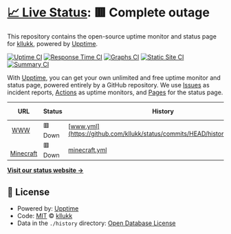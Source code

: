 # [📈 Live Status](https://status.ondrejaugusta.cz): <!--live status--> **🟥 Complete outage**

This repository contains the open-source uptime monitor and status page for [kllukk](https://status.ondrejaugusta.cz), powered by [Upptime](https://github.com/upptime/upptime).

[![Uptime CI](https://github.com/kllukk/status/workflows/Uptime%20CI/badge.svg)](https://github.com/kllukk/status/actions?query=workflow%3A%22Uptime+CI%22)
[![Response Time CI](https://github.com/kllukk/status/workflows/Response%20Time%20CI/badge.svg)](https://github.com/kllukk/status/actions?query=workflow%3A%22Response+Time+CI%22)
[![Graphs CI](https://github.com/kllukk/status/workflows/Graphs%20CI/badge.svg)](https://github.com/kllukk/status/actions?query=workflow%3A%22Graphs+CI%22)
[![Static Site CI](https://github.com/kllukk/status/workflows/Static%20Site%20CI/badge.svg)](https://github.com/kllukk/status/actions?query=workflow%3A%22Static+Site+CI%22)
[![Summary CI](https://github.com/kllukk/status/workflows/Summary%20CI/badge.svg)](https://github.com/kllukk/status/actions?query=workflow%3A%22Summary+CI%22)

With [Upptime](https://upptime.js.org), you can get your own unlimited and free uptime monitor and status page, powered entirely by a GitHub repository. We use [Issues](https://github.com/kllukk/status/issues) as incident reports, [Actions](https://github.com/kllukk/status/actions) as uptime monitors, and [Pages](https://status.ondrejaugusta.cz) for the status page.

<!--start: status pages-->
<!-- This summary is generated by Upptime (https://github.com/upptime/upptime) -->
<!-- Do not edit this manually, your changes will be overwritten -->
<!-- prettier-ignore -->
| URL | Status | History | Response Time | Uptime |
| --- | ------ | ------- | ------------- | ------ |
| <img alt="" src="https://favicons.githubusercontent.com/ondrejaugusta.cz" height="13"> [WWW](https://ondrejaugusta.cz) | 🟥 Down | [www.yml](https://github.com/kllukk/status/commits/HEAD/history/www.yml) | <details><summary><img alt="Response time graph" src="./graphs/www/response-time-week.png" height="20"> 1455ms</summary><br><a href="https://status.ondrejaugusta.cz/history/www"><img alt="Response time 1148" src="https://img.shields.io/endpoint?url=https%3A%2F%2Fraw.githubusercontent.com%2Fkllukk%2Fstatus%2FHEAD%2Fapi%2Fwww%2Fresponse-time.json"></a><br><a href="https://status.ondrejaugusta.cz/history/www"><img alt="24-hour response time 1416" src="https://img.shields.io/endpoint?url=https%3A%2F%2Fraw.githubusercontent.com%2Fkllukk%2Fstatus%2FHEAD%2Fapi%2Fwww%2Fresponse-time-day.json"></a><br><a href="https://status.ondrejaugusta.cz/history/www"><img alt="7-day response time 1455" src="https://img.shields.io/endpoint?url=https%3A%2F%2Fraw.githubusercontent.com%2Fkllukk%2Fstatus%2FHEAD%2Fapi%2Fwww%2Fresponse-time-week.json"></a><br><a href="https://status.ondrejaugusta.cz/history/www"><img alt="30-day response time 1248" src="https://img.shields.io/endpoint?url=https%3A%2F%2Fraw.githubusercontent.com%2Fkllukk%2Fstatus%2FHEAD%2Fapi%2Fwww%2Fresponse-time-month.json"></a><br><a href="https://status.ondrejaugusta.cz/history/www"><img alt="1-year response time 1148" src="https://img.shields.io/endpoint?url=https%3A%2F%2Fraw.githubusercontent.com%2Fkllukk%2Fstatus%2FHEAD%2Fapi%2Fwww%2Fresponse-time-year.json"></a></details> | <details><summary><a href="https://status.ondrejaugusta.cz/history/www">99.67%</a></summary><a href="https://status.ondrejaugusta.cz/history/www"><img alt="All-time uptime 98.12%" src="https://img.shields.io/endpoint?url=https%3A%2F%2Fraw.githubusercontent.com%2Fkllukk%2Fstatus%2FHEAD%2Fapi%2Fwww%2Fuptime.json"></a><br><a href="https://status.ondrejaugusta.cz/history/www"><img alt="24-hour uptime 97.70%" src="https://img.shields.io/endpoint?url=https%3A%2F%2Fraw.githubusercontent.com%2Fkllukk%2Fstatus%2FHEAD%2Fapi%2Fwww%2Fuptime-day.json"></a><br><a href="https://status.ondrejaugusta.cz/history/www"><img alt="7-day uptime 99.67%" src="https://img.shields.io/endpoint?url=https%3A%2F%2Fraw.githubusercontent.com%2Fkllukk%2Fstatus%2FHEAD%2Fapi%2Fwww%2Fuptime-week.json"></a><br><a href="https://status.ondrejaugusta.cz/history/www"><img alt="30-day uptime 99.92%" src="https://img.shields.io/endpoint?url=https%3A%2F%2Fraw.githubusercontent.com%2Fkllukk%2Fstatus%2FHEAD%2Fapi%2Fwww%2Fuptime-month.json"></a><br><a href="https://status.ondrejaugusta.cz/history/www"><img alt="1-year uptime 98.12%" src="https://img.shields.io/endpoint?url=https%3A%2F%2Fraw.githubusercontent.com%2Fkllukk%2Fstatus%2FHEAD%2Fapi%2Fwww%2Fuptime-year.json"></a></details>
| <img alt="" src="https://favicons.githubusercontent.com/play.ondrejaugusta.cz" height="13"> [Minecraft](http://play.ondrejaugusta.cz:8123) | 🟥 Down | [minecraft.yml](https://github.com/kllukk/status/commits/HEAD/history/minecraft.yml) | <details><summary><img alt="Response time graph" src="./graphs/minecraft/response-time-week.png" height="20"> 0ms</summary><br><a href="https://status.ondrejaugusta.cz/history/minecraft"><img alt="Response time 1884" src="https://img.shields.io/endpoint?url=https%3A%2F%2Fraw.githubusercontent.com%2Fkllukk%2Fstatus%2FHEAD%2Fapi%2Fminecraft%2Fresponse-time.json"></a><br><a href="https://status.ondrejaugusta.cz/history/minecraft"><img alt="24-hour response time 0" src="https://img.shields.io/endpoint?url=https%3A%2F%2Fraw.githubusercontent.com%2Fkllukk%2Fstatus%2FHEAD%2Fapi%2Fminecraft%2Fresponse-time-day.json"></a><br><a href="https://status.ondrejaugusta.cz/history/minecraft"><img alt="7-day response time 0" src="https://img.shields.io/endpoint?url=https%3A%2F%2Fraw.githubusercontent.com%2Fkllukk%2Fstatus%2FHEAD%2Fapi%2Fminecraft%2Fresponse-time-week.json"></a><br><a href="https://status.ondrejaugusta.cz/history/minecraft"><img alt="30-day response time 819" src="https://img.shields.io/endpoint?url=https%3A%2F%2Fraw.githubusercontent.com%2Fkllukk%2Fstatus%2FHEAD%2Fapi%2Fminecraft%2Fresponse-time-month.json"></a><br><a href="https://status.ondrejaugusta.cz/history/minecraft"><img alt="1-year response time 1884" src="https://img.shields.io/endpoint?url=https%3A%2F%2Fraw.githubusercontent.com%2Fkllukk%2Fstatus%2FHEAD%2Fapi%2Fminecraft%2Fresponse-time-year.json"></a></details> | <details><summary><a href="https://status.ondrejaugusta.cz/history/minecraft">0.00%</a></summary><a href="https://status.ondrejaugusta.cz/history/minecraft"><img alt="All-time uptime 73.01%" src="https://img.shields.io/endpoint?url=https%3A%2F%2Fraw.githubusercontent.com%2Fkllukk%2Fstatus%2FHEAD%2Fapi%2Fminecraft%2Fuptime.json"></a><br><a href="https://status.ondrejaugusta.cz/history/minecraft"><img alt="24-hour uptime 0.00%" src="https://img.shields.io/endpoint?url=https%3A%2F%2Fraw.githubusercontent.com%2Fkllukk%2Fstatus%2FHEAD%2Fapi%2Fminecraft%2Fuptime-day.json"></a><br><a href="https://status.ondrejaugusta.cz/history/minecraft"><img alt="7-day uptime 0.00%" src="https://img.shields.io/endpoint?url=https%3A%2F%2Fraw.githubusercontent.com%2Fkllukk%2Fstatus%2FHEAD%2Fapi%2Fminecraft%2Fuptime-week.json"></a><br><a href="https://status.ondrejaugusta.cz/history/minecraft"><img alt="30-day uptime 61.08%" src="https://img.shields.io/endpoint?url=https%3A%2F%2Fraw.githubusercontent.com%2Fkllukk%2Fstatus%2FHEAD%2Fapi%2Fminecraft%2Fuptime-month.json"></a><br><a href="https://status.ondrejaugusta.cz/history/minecraft"><img alt="1-year uptime 73.01%" src="https://img.shields.io/endpoint?url=https%3A%2F%2Fraw.githubusercontent.com%2Fkllukk%2Fstatus%2FHEAD%2Fapi%2Fminecraft%2Fuptime-year.json"></a></details>

<!--end: status pages-->

[**Visit our status website →**](https://status.ondrejaugusta.cz)

## 📄 License

- Powered by: [Upptime](https://github.com/upptime/upptime)
- Code: [MIT](./LICENSE) © [kllukk](https://status.ondrejaugusta.cz)
- Data in the `./history` directory: [Open Database License](https://opendatacommons.org/licenses/odbl/1-0/)
